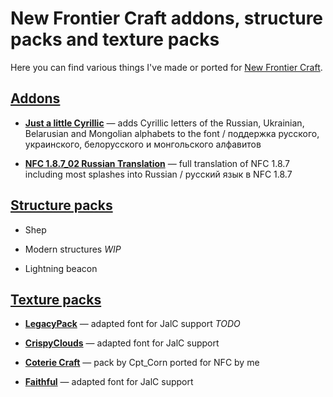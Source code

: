 # New Frontier Craft addons, structure packs and texture packs

Here you can find various things I've made or ported for [New Frontier Craft](https://newfrontiercraft.net/thread/51/front-page).

## [Addons](mods)

* [**Just a little Cyrillic**](mods/Just%20a%20little%20Cyrillic) — adds Cyrillic letters of the Russian, Ukrainian, Belarusian and Mongolian alphabets to the font / поддержка русского, украинского, белорусского и монгольского алфавитов

* [**NFC 1.8.7_02 Russian Translation**](mods/NFC%201.8.7_02%20Russian%20Translation%20Addon) — full translation of NFC 1.8.7 including most splashes into Russian / русский язык в NFC 1.8.7

## [Structure packs](structurepacks)

* Shep

* Modern structures *WIP*

* Lightning beacon

## [Texture packs](texturepacks)

* [**LegacyPack**](texturepacks/LegacyPack) — adapted font for JalC support *TODO*

* [**CrispyClouds**](texturepacks/CrispyClouds%20Pack%20Final) — adapted font for JalC support

* [**Coterie Craft**](texturepacks/Coterie%20Craft%201.8.7_01%20nfc) — pack by Cpt_Corn ported for NFC by me

* [**Faithful**](texturepacks/faithful32pack%20NFC%201.8.7) — adapted font for JalC support
